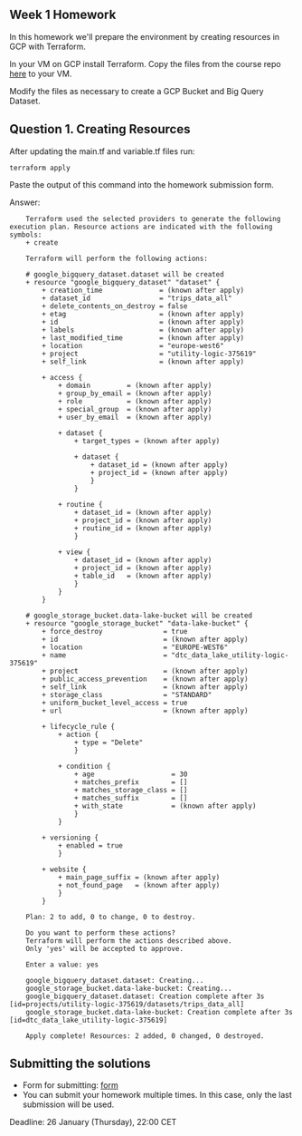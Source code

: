 ## Week 1 Homework

In this homework we'll prepare the environment by creating resources in GCP with Terraform.

In your VM on GCP install Terraform. Copy the files from the course repo
[here](https://github.com/DataTalksClub/data-engineering-zoomcamp/tree/main/week_1_basics_n_setup/1_terraform_gcp/terraform) to your VM.

Modify the files as necessary to create a GCP Bucket and Big Query Dataset.


## Question 1. Creating Resources

After updating the main.tf and variable.tf files run:

```
terraform apply
```

Paste the output of this command into the homework submission form.

Answer:

        Terraform used the selected providers to generate the following execution plan. Resource actions are indicated with the following symbols:
        + create

        Terraform will perform the following actions:

        # google_bigquery_dataset.dataset will be created
        + resource "google_bigquery_dataset" "dataset" {
            + creation_time              = (known after apply)
            + dataset_id                 = "trips_data_all"
            + delete_contents_on_destroy = false
            + etag                       = (known after apply)
            + id                         = (known after apply)
            + labels                     = (known after apply)
            + last_modified_time         = (known after apply)
            + location                   = "europe-west6"
            + project                    = "utility-logic-375619"
            + self_link                  = (known after apply)

            + access {
                + domain         = (known after apply)
                + group_by_email = (known after apply)
                + role           = (known after apply)
                + special_group  = (known after apply)
                + user_by_email  = (known after apply)

                + dataset {
                    + target_types = (known after apply)

                    + dataset {
                        + dataset_id = (known after apply)
                        + project_id = (known after apply)
                        }
                    }

                + routine {
                    + dataset_id = (known after apply)
                    + project_id = (known after apply)
                    + routine_id = (known after apply)
                    }

                + view {
                    + dataset_id = (known after apply)
                    + project_id = (known after apply)
                    + table_id   = (known after apply)
                    }
                }
            }

        # google_storage_bucket.data-lake-bucket will be created
        + resource "google_storage_bucket" "data-lake-bucket" {
            + force_destroy               = true
            + id                          = (known after apply)
            + location                    = "EUROPE-WEST6"
            + name                        = "dtc_data_lake_utility-logic-375619"
            + project                     = (known after apply)
            + public_access_prevention    = (known after apply)
            + self_link                   = (known after apply)
            + storage_class               = "STANDARD"
            + uniform_bucket_level_access = true
            + url                         = (known after apply)

            + lifecycle_rule {
                + action {
                    + type = "Delete"
                    }

                + condition {
                    + age                   = 30
                    + matches_prefix        = []
                    + matches_storage_class = []
                    + matches_suffix        = []
                    + with_state            = (known after apply)
                    }
                }

            + versioning {
                + enabled = true
                }

            + website {
                + main_page_suffix = (known after apply)
                + not_found_page   = (known after apply)
                }
            }

        Plan: 2 to add, 0 to change, 0 to destroy.

        Do you want to perform these actions?
        Terraform will perform the actions described above.
        Only 'yes' will be accepted to approve.

        Enter a value: yes

        google_bigquery_dataset.dataset: Creating...
        google_storage_bucket.data-lake-bucket: Creating...
        google_bigquery_dataset.dataset: Creation complete after 3s [id=projects/utility-logic-375619/datasets/trips_data_all]
        google_storage_bucket.data-lake-bucket: Creation complete after 3s [id=dtc_data_lake_utility-logic-375619]

        Apply complete! Resources: 2 added, 0 changed, 0 destroyed.


## Submitting the solutions

* Form for submitting: [form](https://forms.gle/S57Xs3HL9nB3YTzj9)
* You can submit your homework multiple times. In this case, only the last submission will be used. 

Deadline: 26 January (Thursday), 22:00 CET

